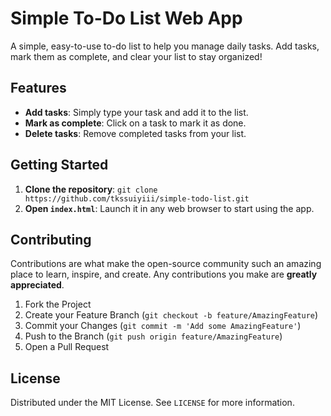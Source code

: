# Simple To-Do List Web App

A simple, easy-to-use to-do list to help you manage daily tasks. Add tasks, mark them as complete, and clear your list to stay organized!

## Features

- **Add tasks**: Simply type your task and add it to the list.
- **Mark as complete**: Click on a task to mark it as done.
- **Delete tasks**: Remove completed tasks from your list.

## Getting Started

1. **Clone the repository**: `git clone https://github.com/tkssuiyiii/simple-todo-list.git`
2. **Open `index.html`**: Launch it in any web browser to start using the app.

## Contributing

Contributions are what make the open-source community such an amazing place to learn, inspire, and create. Any contributions you make are **greatly appreciated**.

1. Fork the Project
2. Create your Feature Branch (`git checkout -b feature/AmazingFeature`)
3. Commit your Changes (`git commit -m 'Add some AmazingFeature'`)
4. Push to the Branch (`git push origin feature/AmazingFeature`)
5. Open a Pull Request

## License

Distributed under the MIT License. See `LICENSE` for more information.
